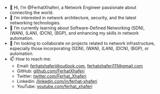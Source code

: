 - 👋 Hi, I’m @FerhatXhaferi, a Network Engineer passionate about connecting the world.
- 👀 I’m interested in network architecture, security, and the latest networking technologies.
- 🌱 I’m currently learning about Software-Defined Networking (SDN), (WAN), (LAN), (DCN), (BGP), and enhancing my skills in network automation.
- 💞️ I’m looking to collaborate on projects related to network infrastructure, especially those incorporating (SDN), (WAN), (LAN), (DCN), (BGP), or automation.
- 📫 How to reach me:
  - Email: ferhatxhaferi@outlook.com, ferhatxhaferi111@gmail.com
  - GitHub: [github.com/FerhatXhaferi](https://github.com/FerhatXhaferi)
  - Twitter: [twitter.com/Ferhat_Xhaferi](https://twitter.com/Ferhat_Xhaferi)
  - Linkedin: [/linkedin.com/in/ferhat-xhaferi](https://www.linkedin.com/in/ferhat-xhaferi-4958b6115/)
  - YouTube: [youtube.com/ferhat_xhaferi](https://www.youtube.com/@ferhat_xhaferi)

<!---
FerhatXhaferi/FerhatXhaferi is a ✨ special ✨ repository because its `README.md` (this file) appears on your GitHub profile.
You can click the Preview link to take a look at your changes.
--->
